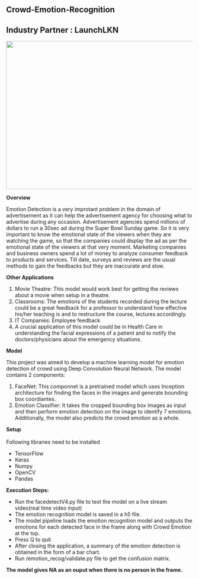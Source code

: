 ## Crowd-Emotion-Recognition
## Industry Partner : LaunchLKN

   <img src="emo.gif" width="640" height="400"></img>

**Overview**

Emotion Detection is a very improtant problem in the domain of advertisement as it can help the advertisement agency for choosing what to advertise during any occasion. Advertisement agencies spend millions of dollars to run a 30sec ad during the Super Bowl Sunday game. So it is very important to know the emotional state of the viewers when they are watching the game, so that the companies could display the ad as per the emotional state of the viewers at that very moment. Marketing companies and business owners spend a lot of money to analyze consumer feedback to products and services. Till date, surveys and reviews are the usual methods to gain the feedbacks but they are inaccurate and slow.

**Other Applications**
1) Movie Theatre: This model would work best for getting the reviews about a movie when setup in a theatre.
2) Classrooms: The emotions of the students recorded during the lecture could be a great feedback for a professor to understand how effective his/her teaching is and to restructure the course, lectures accordingly.
3) IT Companies: Employee feedback
4) A crucial application of this model could be in Health Care in understanding the facial expressions of a patient and to notify the doctors/physicians about the emergency situations.

**Model**

This project was aimed to develop a machine learning model for emotion detection of crowd using Deep Convolution Neural Network. The model contains 2 components:

1. FaceNet: This componnet is a pretrained model which uses Inception architecture for finding the faces in the images and generate bounding box coordiantes.
2. Emotion Classifier: It takes the cropped bounding box images as input and then perform emotion detection on the image to identify 7 emotions. Additionally, the model also predicts the crowd emotion as a whole.

**Setup**<br>
<br>Following libraries need to be installed<br>
* TensorFlow<br>
* Keras<br>
* Numpy<br>
* OpenCV<br>
* Pandas<br>

**Execution Steps:**<br>

* Run the facedetectV4.py file to test the model on a live stream video(real time video input) <br>
* The emotion recognition model is saved in a h5 file.<br>
* The model pipeline loads the emotion recognition model and outputs the emotions for each detected face in the frame along with Crowd Emotion at the top.<br>
* Press Q to quit
* After closing the application, a summary of the emotion detection is obtained in the form of a bar chart.
* Run /emotion_recog/validate.py file to get the confusion matrix.

**The model gives NA as an ouput when there is no person in the frame.** 










